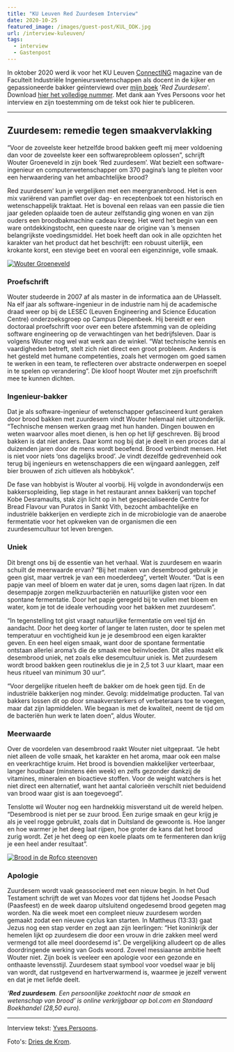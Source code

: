 ```yaml
---
title: "KU Leuven Red Zuurdesem Interview"
date: 2020-10-25
featured_image: /images/guest-post/KUL_DDK.jpg
url: /interview-kuleuven/
tags:
  - interview
  - Gastenpost
---
```



In oktober 2020 werd ik voor het KU Leuven [ConnectING](https://iiw.kuleuven.be/connecting) magazine van de Faculteit Industriële Ingenieurswetenschappen als docent in de kijker en gepassioneerde bakker geïnterviewd over [mijn boek](/het-boek) '_Red Zuurdesem_'. Download [hier het volledige nummer](https://iiw.kuleuven.be/connecting/archief/486644-kuleuven-connecting-14-web.pdf). Met dank aan Yves Persoons voor het interview en zijn toestemming om de tekst ook hier te publiceren. 

---

## Zuurdesem: remedie tegen smaakvervlakking

“Voor de zoveelste keer hetzelfde brood bakken geeft mij meer voldoening dan voor de zoveelste keer een softwareprobleem oplossen”, schrijft Wouter Groeneveld in zijn boek ‘Red zuurdesem’. Wat bezielt een software-ingenieur en computerwetenschapper om 370 pagina’s lang te pleiten voor een herwaardering van het ambachtelijke brood?

Red zuurdesem’ kun je vergelijken met een meergranenbrood. Het is een mix variërend van pamflet over dag- en receptenboek tot een historisch en wetenschappelijk traktaat. Het is bovenal een relaas van een passie die tien
jaar geleden oplaaide toen de auteur zelfstandig ging wonen en van zijn ouders
een broodbakmachine cadeau kreeg. Het werd het begin van een ware ontdekkingstocht, een queeste naar de origine van ’s mensen belangrijkste voedingsmiddel. Het boek heeft dan ook in alle opzichten het karakter van het product dat het beschrijft: een robuust uiterlijk, een krokante korst, een stevige beet en vooral een eigenzinnige, volle smaak.

[![Wouter Groeneveld](/images/guest-post/KUL_DDK.jpg)](/images/guest-post/KUL_DDK.jpg)

### Proefschrift

Wouter studeerde in 2007 af als master in de informatica aan de UHasselt. Na elf jaar als software-ingenieur in de industrie nam hij de academische draad weer op bij de LESEC (Leuven Engineering and Science Education Centre) onderzoeksgroep op Campus Diepenbeek. Hij bereidt er een doctoraal proefschrift voor over een betere afstemming van de opleiding software engineering op de verwachtingen van het bedrijfsleven. Daar is volgens Wouter nog wel wat werk aan de winkel. “Wat technische kennis en vaardigheden betreft, stelt zich niet direct een groot probleem. Anders is het gesteld met humane competenties, zoals het vermogen om goed samen te werken in een team, te reflecteren over abstracte onderwerpen en soepel in te spelen op verandering”. Die kloof hoopt Wouter met zijn proefschrift mee te kunnen dichten.

### Ingenieur-bakker

Dat je als software-ingenieur of
wetenschapper gefascineerd kunt
geraken door brood bakken met
zuurdesem vindt Wouter helemaal niet
uitzonderlijk. “Technische mensen werken
graag met hun handen. Dingen bouwen
en weten waarvoor alles moet dienen, is
hen op het lijf geschreven. Bij brood
bakken is dat niet anders. Daar komt nog
bij dat je deelt in een proces dat al
duizenden jaren door de mens wordt
beoefend. Brood verbindt mensen. Het is
niet voor niets ‘ons dagelijks brood’. Je
vindt dezelfde gedrevenheid ook terug bij
ingenieurs en wetenschappers die een
wijngaard aanleggen, zelf bier brouwen of
zich uitleven als hobbykok”.

De fase van hobbyist is Wouter al voorbij.
Hij volgde in avondonderwijs een
bakkersopleiding, liep stage in het
restaurant annex bakkerij van topchef
Kobe Desramaults, stak zijn licht op in het
gespecialiseerde Centre for Bread Flavour
van Puratos in Sankt Vith, bezocht
ambachtelijke en industriële bakkerijen en
verdiepte zich in de microbiologie van de
anaerobe fermentatie voor het opkweken
van de organismen die een zuurdesemcultuur tot leven brengen.

### Uniek

Dit brengt ons bij de essentie van het
verhaal. Wat is zuurdesem en waarin
schuilt de meerwaarde ervan? “Bij het
maken van desembrood gebruik je geen
gist, maar vertrek je van een moederdeeg”,
vertelt Wouter. “Dat is een papje van meel of bloem en water dat je uren, soms
dagen laat rijzen. In dat desempapje
zorgen melkzuurbacteriën en natuurlijke
gisten voor een spontane fermentatie.
Door het papje geregeld bij te vullen met
bloem en water, kom je tot de ideale
verhouding voor het bakken met
zuurdesem”.

“In tegenstelling tot gist vraagt natuurlijke
fermentatie om veel tijd én aandacht. Door
het deeg korter of langer te laten rusten,
door te spelen met temperatuur en
vochtigheid kun je je desembrood een
eigen karakter geven. En een heel eigen
smaak, want door de spontane fermentatie
ontstaan allerlei aroma’s die de smaak
mee beïnvloeden. Dit alles maakt elk
desembrood uniek, net zoals elke
desemcultuur uniek is. Met zuurdesem
wordt brood bakken geen routineklus die
je in 2,5 tot 3 uur klaart, maar een heus
ritueel van minimum 30 uur”.

“Voor dergelijke rituelen heeft de bakker
om de hoek geen tijd. En de industriële
bakkerijen nog minder. Gevolg:
middelmatige producten. Tal van bakkers
lossen dit op door smaakversterkers of
verbeteraars toe te voegen, maar dat zijn
lapmiddelen. Wie begaan is met de
kwaliteit, neemt de tijd om de bacteriën
hun werk te laten doen”, aldus Wouter.

### Meerwaarde

Over de voordelen van desembrood raakt
Wouter niet uitgepraat. “Je hebt niet
alleen de volle smaak, het karakter en het
aroma, maar ook een malse en
veerkrachtige kruim. Het brood is
bovendien makkelijker verteerbaar, langer
houdbaar (minstens één week) en zelfs
gezonder dankzij de vitamines, mineralen
en bioactieve stoffen. Voor de weight
watchers is het niet direct een alternatief,
want het aantal calorieën verschilt niet
beduidend van brood waar gist is aan
toegevoegd”.

Tenslotte wil Wouter nog een hardnekkig
misverstand uit de wereld helpen.
“Desembrood is niet per se zuur brood.
Een zurige smaak en geur krijg je als je veel
rogge gebruikt, zoals dat in Duitsland de
gewoonte is. Hoe langer en hoe warmer je
het deeg laat rijpen, hoe groter de kans dat
het brood zurig wordt. Zet je het deeg op
een koele plaats om te fermenteren dan
krijg je een heel ander resultaat”.

[![Brood in de Rofco steenoven](/images/guest-post/KUL_DDK-11.jpg)](/images/guest-post/KUL_DDK-11.jpg)

### Apologie

Zuurdesem wordt vaak geassocieerd met
een nieuw begin. In het Oud Testament
schrijft de wet van Mozes voor dat tijdens
het Joodse Pesach (Paasfeest) en de
week daarop uitsluitend ongedesemd
brood gegeten mag worden. Na die week
moet een compleet nieuw zuurdesem
worden gemaakt zodat een nieuwe cyclus
kan starten. In Mattheus (13:33) gaat
Jezus nog een stap verder en zegt aan
zijn leerlingen: “Het koninkrijk der hemelen
lijkt op zuurdesem die door een vrouw in
drie zakken meel werd vermengd tot alle
meel doordesemd is”. De vergelijking
alludeert op de alles doordringende
werking van Gods woord. Zoveel
messiaanse ambitie heeft Wouter niet.
Zijn boek is veeleer een apologie voor een
gezonde en onthaaste levensstijl.
Zuurdesem staat symbool voor voedsel
waar je blij van wordt, dat rustgevend en
hartverwarmend is, waarmee je jezelf
verwent en dat je met liefde deelt.

_‘**Red zuurdesem**. Een persoonlijke
zoektocht naar de smaak en
wetenschap van brood’ is online
verkrijgbaar op bol.com en Standaard
Boekhandel (28,50 euro)._

---

Interview tekst: [Yves Persoons](https://www.kuleuven.be/wieiswie/nl/person/00066874). 

Foto's: [Dries de Krom](https://daltonstudio.be).
